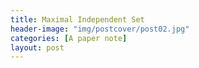 ```yaml
---
title: Maximal Independent Set
header-image: "img/postcover/post02.jpg"
categories: [A paper note]
layout: post
---
```


